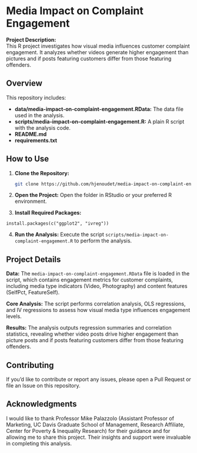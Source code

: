 # Media Impact on Complaint Engagement

**Project Description:**  
This R project investigates how visual media influences customer complaint engagement. It analyzes whether videos generate higher engagement than pictures and if posts featuring customers differ from those featuring offenders.

## Overview

This repository includes:
- **data/media-impact-on-complaint-engagement.RData:** The data file used in the analysis.
- **scripts/media-impact-on-complaint-engagement.R:** A plain R script with the analysis code.
- **README.md**
- **requirements.txt**

## How to Use

1. **Clone the Repository:**  
   ```bash
   git clone https://github.com/hjenoudet/media-impact-on-complaint-engagement.git
   ```
2. **Open the Project:**
Open the folder in RStudio or your preferred R environment.

3. **Install Required Packages:**
```{r}
install.packages(c("ggplot2", "ivreg"))
```
4. **Run the Analysis:**
Execute the script `scripts/media-impact-on-complaint-engagement.R` to perform the analysis.

## Project Details
**Data:**
The `media-impact-on-complaint-engagement.RData` file is loaded in the script, which contains engagement metrics for customer complaints, including media type indicators (Video, Photography) and content features (SelfPct, FeatureSelf).

**Core Analysis:**
The script performs correlation analysis, OLS regressions, and IV regressions to assess how visual media type influences engagement levels.

**Results:**
The analysis outputs regression summaries and correlation statistics, revealing whether video posts drive higher engagement than picture posts and if posts featuring customers differ from those featuring offenders.

## Contributing
If you’d like to contribute or report any issues, please open a Pull Request or file an Issue on this repository.

## Acknowledgments
I would like to thank Professor Mike Palazzolo (Assistant Professor of Marketing, UC Davis Graduate School of Management, Research Affiliate, Center for Poverty & Inequality Research) for their guidance and for allowing me to share this project. Their insights and support were invaluable in completing this analysis.

